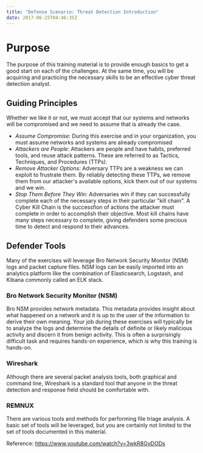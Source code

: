 ```yaml
---
title: "Defense Scenario: Threat Detection Introduction"
date: 2017-06-25T04:46:35Z
---
```


# Purpose

The purpose of this training material is to provide enough basics to get a good start on each of the challenges.  At the same time, you will be acquiring and practicing the necessary skills to be an effective cyber threat detection analyst.

## Guiding Principles

Whether we like it or not, we must accept that our systems and networks will be compromised and we need to assume that is already the case.

 - *Assume Compromise:* During this exercise and in your organization, you must assume networks and systems are already compromised
 - *Attackers are People:* Attackers are people and have habits, preferred tools, and reuse attack patterns.  These are referred to as Tactics, Techniques, and Procedures (TTPs).
 - *Remove Attacker Options:* Adversary TTPs are a weakness we can exploit to frustrate them.  By reliably detecting these TTPs, we remove them from our attacker's available options, kick them out of our systems and we win.
 - *Stop Them Before They Win:* Adversaries win if they can successfully complete each of the necessary steps in their particular "kill chain".  A Cyber Kill Chain is the successfion of actions the attacker must complete in order to accomplish their objective.  Most kill chains have many steps necessary to complete, giving defenders some precious time to detect and respond to their advances.

## Defender Tools

Many of the exercises will leverage Bro Network Security Monitor (NSM) logs and packet capture files.  NSM logs can be easily imported into an analytics platform like the combination of Elasticsearch, Logstash, and Kibana commonly called an ELK stack.

### Bro Network Security Monitor (NSM)

Bro NSM provides network metadata.  This metadata provides insight about what happened on a network and it is up to the user of the information to derive their own meaning.  Your job during these exercises will typically be to analyze the logs and determine the details of definite or likely malicious activity and discern it from benign activity.  This is often a surprisingly difficult task and requires hands-on experience, which is why this training is hands-on.

### Wireshark

Although there are several packet analysis tools, both graphical and command line, Wireshark is a standard tool that anyone in the threat detection and response field should be comfortable with.

### REMNUX

There are various tools and methods for performing file triage analysis.  A basic set of tools will be leveraged, but you are certainly not limited to the set of tools documented in this material.





Reference:
https://www.youtube.com/watch?v=3wkR8GyDODs

